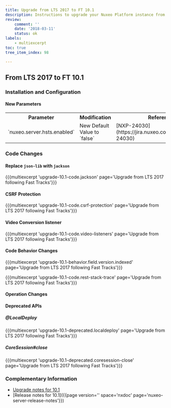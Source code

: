 ```yaml
---
title: Upgrade from LTS 2017 to FT 10.1
description: Instructions to upgrade your Nuxeo Platform instance from LTS 2017 version to FT 10.1.
review:
    comment: ''
    date: '2018-03-11'
    status: ok
labels:
    - multiexcerpt
toc: true
tree_item_index: 98

---
```


## From LTS 2017 to FT 10.1

### Installation and Configuration

#### New Parameters

<div class="table-scroll">
<table class="hover">
<tbody>
<tr>
<th colspan="1">Parameter</th>
<th colspan="1">Modification</th>
<th colspan="1">Reference</th>
</tr>
<tr>
<td colspan="1">`nuxeo.server.hsts.enabled`</td>
<td colspan="1">New Default Value to `false`</td>
<td colspan="1">[NXP-24030](https://jira.nuxeo.com/browse/NXP-24030)</td>
</tr>
</tbody>
</table>
</div>

### Code Changes

#### Replace `json-lib` with `jackson`

{{{multiexcerpt 'upgrade-10.1-code.jackson' page='Upgrade from LTS 2017 following Fast Tracks'}}}

#### CSRF Protection

{{{multiexcerpt 'upgrade-10.1-code.csrf-protection' page='Upgrade from LTS 2017 following Fast Tracks'}}}

#### Video Conversion listener

{{{multiexcerpt 'upgrade-10.1-code.video-listeners' page='Upgrade from LTS 2017 following Fast Tracks'}}}

#### Code Behavior Changes

{{{multiexcerpt 'upgrade-10.1-behavior.field.version.indexed' page='Upgrade from LTS 2017 following Fast Tracks'}}}

{{{multiexcerpt 'upgrade-10.1-code.rest-stack-trace' page='Upgrade from LTS 2017 following Fast Tracks'}}}


#### Operation Changes

#### Deprecated APIs

##### @LocalDeploy

{{{multiexcerpt 'upgrade-10.1-deprecated.localdeploy' page='Upgrade from LTS 2017 following Fast Tracks'}}}

##### CoreSession#close

{{{multiexcerpt 'upgrade-10.1-deprecated.coresession-close' page='Upgrade from LTS 2017 following Fast Tracks'}}}

### Complementary Information

- [Upgrade notes for 10.1](https://jira.nuxeo.com/issues/?jql=project%20in%20(NXP)%20AND%20resolution%20%3D%20Fixed%20AND%20fixVersion%20IN%20(%2210.1%22%2C%2210.1%22%2C%2210.1%22%2C%2210.10%22%20)%20AND%20(%22Impact%20type%22%20%3D%20%22API%20change%22%20OR%20%22Upgrade%20notes%22%20is%20not%20EMPTY)%20ORDER%20BY%20component%20DESC%2C%20key%20DESC)
- [Release notes for 10.1]({{page version='' space='nxdoc' page='nuxeo-server-release-notes'}})
